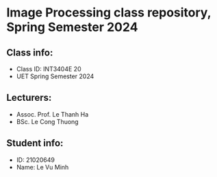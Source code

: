 # Image Processing class repository, Spring Semester 2024

## Class info:
- Class ID: INT3404E 20
- UET Spring Semester 2024

## Lecturers:
- Assoc. Prof. Le Thanh Ha
- BSc. Le Cong Thuong

## Student info:
- ID: 21020649
- Name: Le Vu Minh
